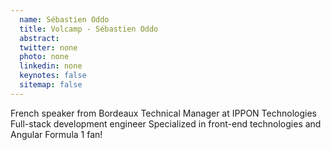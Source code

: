```yaml
---
  name: Sébastien Oddo
  title: Volcamp - Sébastien Oddo
  abstract: 
  twitter: none
  photo: none
  linkedin: none
  keynotes: false
  sitemap: false
---
```

French speaker from Bordeaux
Technical Manager at IPPON Technologies
Full-stack development engineer
Specialized in front-end technologies and Angular
Formula 1 fan!

